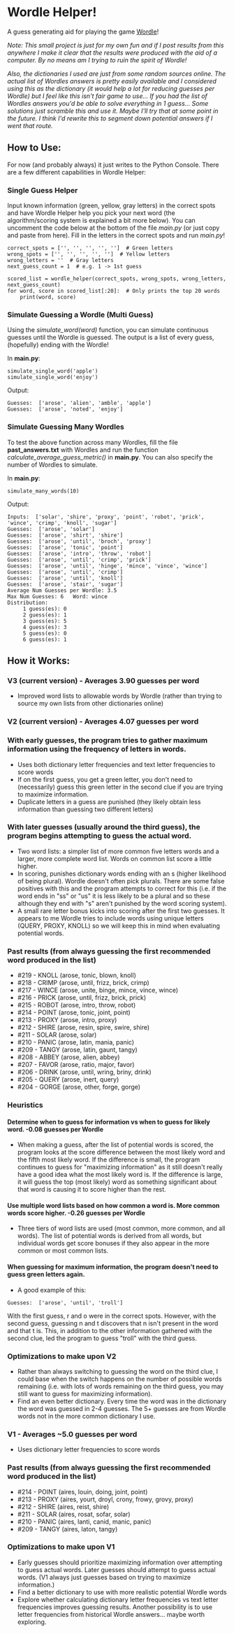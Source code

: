 # Wordle Helper!

A guess generating aid for playing the game [Wordle](https://www.powerlanguage.co.uk/wordle/)! 

_Note: This small project is just for my own fun and if I post results from this anywhere I make it clear that the results were produced with the aid of a computer. By no means am I trying to ruin the spirit of Wordle!_

_Also, the dictionaries I used are just from some random sources online. The actual list of Wordles answers is pretty easily available and I considered using this as the dictionary (it would help a lot for reducing guesses per Wordle) but I feel like this isn't fair game to use... If you had the list of Wordles answers you'd be able to solve everything in 1 guess... Some solutions just scramble this and use it. Maybe I'll try that at some point in the future. I think I'd rewrite this to segment down potential answers if I went that route._

## How to Use:
For now (and probably always) it just writes to the Python Console. There are a few different capabilities in Wordle Helper:
### **Single Guess Helper** 
Input known information (green, yellow, gray letters) in the correct spots and have Wordle Helper help you pick your next word (the algorithm/scoring system is explained a bit more below). You can uncomment the code below at the bottom of the file _main.py_ (or just copy and paste from here). Fill in the letters in the correct spots and run _main.py_!
```
correct_spots = ['', '', '', '', '']  # Green letters
wrong_spots = ['', '', '', '', '']  # Yellow letters
wrong_letters = ''  # Gray letters
next_guess_count = 1  # e.g. 1 -> 1st guess

scored_list = wordle_helper(correct_spots, wrong_spots, wrong_letters, next_guess_count)
for word, score in scored_list[:20]:  # Only prints the top 20 words
    print(word, score)
```
### **Simulate Guessing a Wordle (Multi Guess)** 
Using the _simulate_word(word)_ function, you can simulate continuous guesses until the Wordle is guessed. The output is a list of every guess, (hopefully) ending with the Wordle!

In **main.py**:
```
simulate_single_word('apple')
simulate_single_word('enjoy')
```
Output:
```
Guesses:  ['arose', 'alien', 'amble', 'apple']
Guesses:  ['arose', 'noted', 'enjoy']
```
### **Simulate Guessing Many Wordles** 
To test the above function across many Wordles, fill the file **past_answers.txt** with Wordles and run the function _calculate_average_guess_metric()_ in **main.py**. You can also specify the number of Wordles to simulate.

In **main.py**:
```
simulate_many_words(10)
```
Output:
```
Inputs:  ['solar', 'shire', 'proxy', 'point', 'robot', 'prick', 'wince', 'crimp', 'knoll', 'sugar']
Guesses:  ['arose', 'solar']
Guesses:  ['arose', 'shirt', 'shire']
Guesses:  ['arose', 'until', 'broch', 'proxy']
Guesses:  ['arose', 'tonic', 'point']
Guesses:  ['arose', 'intro', 'throw', 'robot']
Guesses:  ['arose', 'until', 'crimp', 'prick']
Guesses:  ['arose', 'until', 'hinge', 'mince', 'vince', 'wince']
Guesses:  ['arose', 'until', 'crimp']
Guesses:  ['arose', 'until', 'knoll']
Guesses:  ['arose', 'stair', 'sugar']
Average Num Guesses per Wordle: 3.5
Max Num Guesses: 6   Word: wince
Distribution:
	 1 guess(es): 0
	 2 guess(es): 1
	 3 guess(es): 5
	 4 guess(es): 3
	 5 guess(es): 0
	 6 guess(es): 1
```

## How it Works:
### V3 (current version) - Averages 3.90 guesses per word
- Improved word lists to allowable words by Wordle (rather than trying to source my own lists from other dictionaries online)


### V2 (current version) - Averages 4.07 guesses per word
### With early guesses, the program tries to gather maximum information using the frequency of letters in words.
- Uses both dictionary letter frequencies and text letter frequencies to score words
- If on the first guess, you get a green letter, you don't need to (necessarily) guess this green letter in the second clue if you are trying to maximize information.
- Duplicate letters in a guess are punished (they likely obtain less information than guessing two different letters)
### With later guesses (usually around the third guess), the program begins attempting to guess the actual word.
- Two word lists: a simpler list of more common five letters words and a larger, more complete word list. Words on common list score a little higher.
- In scoring, punishes dictionary words ending with an s (higher likelihood of being plural). Wordle doesn't often pick plurals. There are some false positives with this and the program attempts to correct for this (i.e. if the word ends in "ss" or "us" it is less likely to be a plural and so these although they end with "s" aren't punished by the word scoring system).
- A small rare letter bonus kicks into scoring after the first two guesses. It appears to me Wordle tries to include words using unique letters (QUERY, PROXY, KNOLL) so we will keep this in mind when evaluating potential words.

### Past results (from always guessing the first recommended word produced in the list)
- #219 - KNOLL (arose, tonic, blown, knoll)
- #218 - CRIMP (arose, until, frizz, brick, crimp)
- #217 - WINCE (arose, unite, binge, mince, vince, wince)
- #216 - PRICK (arose, until, frizz, brick, prick)
- #215 - ROBOT (arose, intro, throw, robot)
- #214 - POINT (arose, tonic, joint, point)
- #213 - PROXY (arose, intro, proxy)
- #212 - SHIRE (arose, resin, spire, swire, shire)
- #211 - SOLAR (arose, solar)
- #210 - PANIC (arose, latin, mania, panic)
- #209 - TANGY (arose, latin, gaunt, tangy)
- #208 - ABBEY (arose, alien, abbey)
- #207 - FAVOR (arose, ratio, major, favor)
- #206 - DRINK (arose, until, wring, briny, drink)
- #205 - QUERY (arose, inert, query)
- #204 - GORGE (arose, other, forge, gorge)

### Heuristics
#### Determine when to guess for information vs when to guess for likely word.  -0.08 guesses per Wordle
- When making a guess, after the list of potential words is scored, the program looks at the score difference between the most likely word and the fifth most likely word. If the difference is small, the program continues to guess for "maximizing information" as it still doesn't really have a good idea what the most likely word is. If the difference is large, it will guess the top (most likely) word as something significant about that word is causing it to score higher than the rest.
#### Use multiple word lists based on how common a word is. More common words score higher.  -0.26 guesses per Wordle 
- Three tiers of word lists are used (most common, more common, and all words). The list of potential words is derived from all words, but individual words get score bonuses if they also appear in the more common or most common lists.
#### When guessing for maximum information, the program doesn't need to guess green letters again.
- A good example of this:
```
Guesses:  ['arose', 'until', 'troll']
```
With the first guess, r and o were in the correct spots. However, with the second guess, guessing n and t discovers that n isn't present in the word and that t is. This, in addition to the other information gathered with the second clue, led the program to guess "troll" with the third guess.


### Optimizations to make upon V2
- Rather than always switching to guessing the word on the third clue, I could base when the switch happens on the number of possible words remaining (i.e. with lots of words remaining on the third guess, you may still want to guess for maximizing information).
- Find an even better dictionary. Every time the word was in the dictionary the word was guessed in 2-4 guesses. The 5+ guesses are from Wordle words not in the more common dictionary I use.

### V1 - Averages ~5.0 guesses per word
- Uses dictionary letter frequencies to score words
### Past results (from always guessing the first recommended word produced in the list)
- #214 - POINT (aires, louin, doing, joint, point)
- #213 - PROXY (aires, yourt, droyl, crony, frowy, grovy, proxy)
- #212 - SHIRE (aires, reist, shire)
- #211 - SOLAR (aires, rosat, sofar, solar)
- #210 - PANIC (aires, lanti, canid, manic, panic)
- #209 - TANGY (aires, laton, tangy)

### Optimizations to make upon V1
- Early guesses should prioritize maximizing information over attempting to guess actual words. Later guesses should attempt to guess actual words. (V1 always just guesses based on trying to maximize information.)
- Find a better dictionary to use with more realistic potential Wordle words
- Explore whether calculating dictionary letter frequencies vs text letter frequencies improves guessing results. Another possibility is to use letter frequencies from historical Wordle answers... maybe worth exploring.
